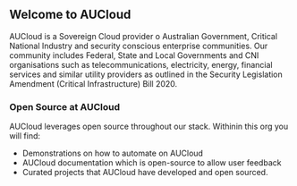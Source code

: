 ## Welcome to AUCloud

AUCloud is a Sovereign Cloud provider o Australian Government, Critical National Industry and security conscious enterprise communities.
Our community includes Federal, State and Local Governments and CNI organisations such as telecommunications, electricity, energy, financial services and similar utility providers as outlined in the Security Legislation Amendment (Critical Infrastructure) Bill 2020.

### Open Source at AUCloud
AUCloud leverages open source throughout our stack. Withinin this org you will find:

- Demonstrations on how to automate on AUCloud
- AUCloud documentation which is open-source to allow user feedback
- Curated projects that AUCloud have developed and open sourced.



